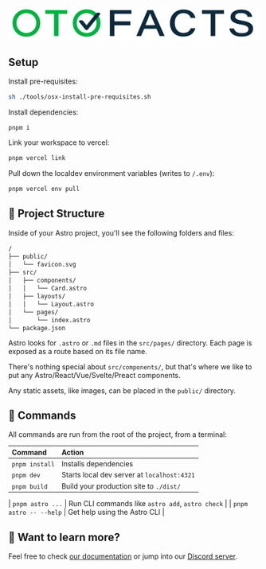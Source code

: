 <p align="center">
  <img src="./src/assets/images/logo.svg" />
</p>

## Setup

Install pre-requisites:

```bash
sh ./tools/osx-install-pre-requisites.sh
```

Install dependencies:

```
pnpm i
```

Link your workspace to vercel:

```bash
pnpm vercel link
```

Pull down the localdev environment variables (writes to `/.env`):

```bash
pnpm vercel env pull
```

## 🚀 Project Structure

Inside of your Astro project, you'll see the following folders and files:

```text
/
├── public/
│   └── favicon.svg
├── src/
│   ├── components/
│   │   └── Card.astro
│   ├── layouts/
│   │   └── Layout.astro
│   └── pages/
│       └── index.astro
└── package.json
```

Astro looks for `.astro` or `.md` files in the `src/pages/` directory. Each page is exposed as a route based on its file name.

There's nothing special about `src/components/`, but that's where we like to put any Astro/React/Vue/Svelte/Preact components.

Any static assets, like images, can be placed in the `public/` directory.

## 🧞 Commands

All commands are run from the root of the project, from a terminal:

| Command        | Action                                      |
| :------------- | :------------------------------------------ |
| `pnpm install` | Installs dependencies                       |
| `pnpm dev`     | Starts local dev server at `localhost:4321` |
| `pnpm build`   | Build your production site to `./dist/`     |

| `pnpm astro ...` | Run CLI commands like `astro add`, `astro check` |
| `pnpm astro -- --help` | Get help using the Astro CLI |

## 👀 Want to learn more?

Feel free to check [our documentation](https://docs.astro.build) or jump into our [Discord server](https://astro.build/chat).
